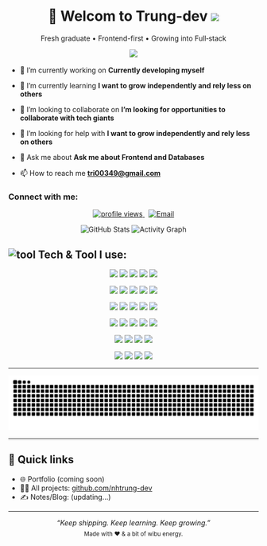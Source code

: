 

<h1 align="center">👋
Welcom to Trung-dev <img src="https://i.pinimg.com/originals/05/48/dd/0548dd4afa665874c0c568fe5c189bda.gif" width="30"/></h1>
<p align="center">
  Fresh graduate • Frontend-first • Growing into Full‑stack
</p>

<p align="center">
  <img src="https://i.pinimg.com/originals/d3/f7/e3/d3f7e3c37d8fb937ad1762578048c2d2.gif" width="500">
</p>


- 🔭 I’m currently working on **Currently developing myself**

- 🌱 I’m currently learning **I want to grow independently and rely less on others**

- 👯 I’m looking to collaborate on **I’m looking for opportunities to collaborate with tech giants**

- 🤝 I’m looking for help with **I want to grow independently and rely less on others**

- 💬 Ask me about **Ask me about Frontend and Databases**

- 📫 How to reach me **tri00349@gmail.com**

<h3 align="left">Connect with me:</h3>
<p align="left">
</p>
<p align="center">
  <a href="https://github.com/trungchaos">
    <img src="https://komarev.com/ghpvc/?username=trungchaos&label=Profile%20views&style=flat" alt="profile views" />
  </a>
  &nbsp;
  <a href="mailto:tri00349@gmail.com">
    <img alt="Email" src="https://img.shields.io/badge/Email-tri00349%40gmail.com-red">
  </a>
</p>


<p align="center">
  <img src="https://github-readme-stats.vercel.app/api?username=nhtrung-dev&show_icons=true&theme=radical" 
       alt="GitHub Stats" width="45%" />
  <img src="https://github-readme-activity-graph.vercel.app/graph?username=nhtrung-dev&theme=github-dark&hide_border=true" 
       alt="Activity Graph" width="45%" />
</p>

<h2><img alt="tool" src="https://i.pinimg.com/originals/8f/8c/49/8f8c49c05d6bb593d9528e6cff554bb4.gif" width="80"> Tech & Tool I use:</h2>


<p align="center">
  <!-- Hàng 1 -->
  <img src="https://img.shields.io/badge/AWS-232F3E?style=for-the-badge&logo=amazon-aws&logoColor=white" />
  <img src="https://img.shields.io/badge/Bootstrap-7952B3?style=for-the-badge&logo=bootstrap&logoColor=white" />
  <img src="https://img.shields.io/badge/CSS3-1572B6?style=for-the-badge&logo=css3&logoColor=white" />
  <img src="https://img.shields.io/badge/Dart-0175C2?style=for-the-badge&logo=dart&logoColor=white" />
  <img src="https://img.shields.io/badge/Docker-2496ED?style=for-the-badge&logo=docker&logoColor=white" />
</p>

<p align="center">
  <!-- Hàng 2 -->
  <img src="https://img.shields.io/badge/Flutter-02569B?style=for-the-badge&logo=flutter&logoColor=white" />
  <img src="https://img.shields.io/badge/Git-F05032?style=for-the-badge&logo=git&logoColor=white" />
  <img src="https://img.shields.io/badge/HTML5-E34F26?style=for-the-badge&logo=html5&logoColor=white" />
  <img src="https://img.shields.io/badge/Java-ED8B00?style=for-the-badge&logo=openjdk&logoColor=white" />
  <img src="https://img.shields.io/badge/JavaScript-F7DF1E?style=for-the-badge&logo=javascript&logoColor=black" />
</p>

<p align="center">
  <!-- Hàng 3 -->
  <img src="https://img.shields.io/badge/Jenkins-D24939?style=for-the-badge&logo=jenkins&logoColor=white" />
  <img src="https://img.shields.io/badge/Kotlin-7F52FF?style=for-the-badge&logo=kotlin&logoColor=white" />
  <img src="https://img.shields.io/badge/Linux-FCC624?style=for-the-badge&logo=linux&logoColor=black" />
  <img src="https://img.shields.io/badge/MongoDB-47A248?style=for-the-badge&logo=mongodb&logoColor=white" />
  <img src="https://img.shields.io/badge/MSSQL-CC2927?style=for-the-badge&logo=microsoft-sql-server&logoColor=white" />
</p>

<p align="center">
  <!-- Hàng 4 -->
  <img src="https://img.shields.io/badge/MySQL-4479A1?style=for-the-badge&logo=mysql&logoColor=white" />
  <img src="https://img.shields.io/badge/Node.js-339933?style=for-the-badge&logo=node.js&logoColor=white" />
  <img src="https://img.shields.io/badge/PostgreSQL-4169E1?style=for-the-badge&logo=postgresql&logoColor=white" />
  <img src="https://img.shields.io/badge/Python-3776AB?style=for-the-badge&logo=python&logoColor=white" />
  <img src="https://img.shields.io/badge/React-61DAFB?style=for-the-badge&logo=react&logoColor=black" />
</p>

<p align="center">
  <!-- Hàng 5 -->
  <img src="https://img.shields.io/badge/React Native-61DAFB?style=for-the-badge&logo=react&logoColor=black" />
  <img src="https://img.shields.io/badge/Spring-6DB33F?style=for-the-badge&logo=spring&logoColor=white" />
  <img src="https://img.shields.io/badge/TailwindCSS-06B6D4?style=for-the-badge&logo=tailwindcss&logoColor=white" />
  <img src="https://img.shields.io/badge/TypeScript-3178C6?style=for-the-badge&logo=typescript&logoColor=white" />
</p>

<p align="center">
  <!-- Hàng 6 -->
  <img src="https://img.shields.io/badge/Unity-000000?style=for-the-badge&logo=unity&logoColor=white" />
  <img src="https://img.shields.io/badge/Unreal-0E1128?style=for-the-badge&logo=unrealengine&logoColor=white" />
  <img src="https://img.shields.io/badge/Vue.js-4FC08D?style=for-the-badge&logo=vue.js&logoColor=white" />
  <img src="https://img.shields.io/badge/SCSS-CC6699?style=for-the-badge&logo=sass&logoColor=white" />
</p>


<hr />
<p align="center">
  <img src="https://raw.githubusercontent.com/nhtrung-dev/nhtrung-dev/output/github-contribution-grid-snake-dark.svg" alt="contribution snake (dark)" />

  



---
## 🔗 Quick links
- 🌐 Portfolio (coming soon)
- 🧑‍💻 All projects: <a href="https://github.com/trungchaos?tab=repositories">github.com/nhtrung-dev</a>
- ✍️ Notes/Blog: (updating…)

---

<p align="center">
  <i>“Keep shipping. Keep learning. Keep growing.”</i><br/>
  <sub>Made with ❤️ & a bit of wibu energy.</sub>
</p>
